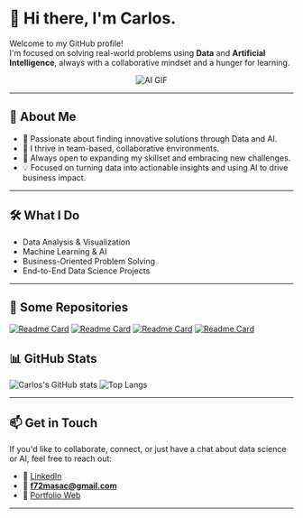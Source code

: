 # 👋 Hi there, I'm Carlos.

Welcome to my GitHub profile!  
I'm focused on solving real-world problems using **Data** and **Artificial Intelligence**, always with a collaborative mindset and a hunger for learning.

<p align="center">
  <img src="https://media4.giphy.com/media/v1.Y2lkPTc5MGI3NjExaHgwcmNoaTM5czdkYmZrNWlxM3IzeDg5OTFiajJyYmZwb3ZmMjh2cSZlcD12MV9pbnRlcm5hbF9naWZfYnlfaWQmY3Q9Zw/qgQUggAC3Pfv687qPC/giphy.gif" alt="AI GIF">
</p>

---

## 🚀 About Me

- 🎯 Passionate about finding innovative solutions through Data and AI.  
- 🤝 I thrive in team-based, collaborative environments.  
- 🧠 Always open to expanding my skillset and embracing new challenges.  
- 💡 Focused on turning data into actionable insights and using AI to drive business impact.

---

## 🛠️ What I Do

- Data Analysis & Visualization  
- Machine Learning & AI  
- Business-Oriented Problem Solving  
- End-to-End Data Science Projects

---

## 📂 Some Repositories

[![Readme Card](https://github-readme-stats.vercel.app/api/pin/?username=cmatiass&repo=LangGraph-Marketing-Agent&theme=dark)](https://github.com/carlosmatiassaez/LangGraph-Marketing-Agent)
[![Readme Card](https://github-readme-stats.vercel.app/api/pin/?username=cmatiass&repo=Reinforcement-Learning&theme=dark)](https://github.com/cmatiass/Reinforcement-Learning)
[![Readme Card](https://github-readme-stats.vercel.app/api/pin/?username=cmatiass&repo=Network-Security-Project&theme=dark)](https://github.com/cmatiass/Network-Security-Project)
[![Readme Card](https://github-readme-stats.vercel.app/api/pin/?username=cmatiass&repo=Text_Summarizer_AI&theme=dark)](https://github.com/cmatiass/Text_Summarizer_AI)

## 📊 GitHub Stats

![Carlos's GitHub stats](https://github-readme-stats.vercel.app/api?username=cmatiass&show_icons=true&theme=dark)
![Top Langs](https://github-readme-stats.vercel.app/api/top-langs/?username=cmatiass&layout=compact&theme=dark)

---

## 📫 Get in Touch

If you'd like to collaborate, connect, or just have a chat about data science or AI, feel free to reach out:

- 💼 [LinkedIn](https://www.linkedin.com/in/carlosmatiassaez/)
- 📧 **f72masac@gmail.com**
- 🔗 [Portfolio Web](https://portfolio-z2ng.onrender.com/)

---
